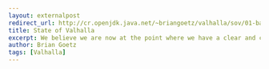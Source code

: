 ```yaml
---
layout: externalpost
redirect_url: http://cr.openjdk.java.net/~briangoetz/valhalla/sov/01-background.html
title: State of Valhalla
excerpt: We believe we are now at the point where we have a clear and coherent path to enhance the Java language and virtual machine with value types...
author: Brian Goetz
tags: [Valhalla]
---
```

